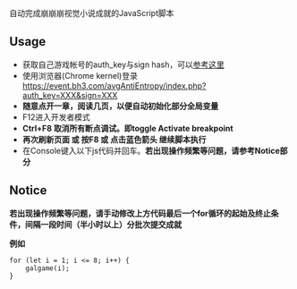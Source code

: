 自动完成崩崩崩视觉小说成就的JavaScript脚本

## Usage
* 获取自己游戏帐号的auth_key与sign hash，可以[参考这里](http://bbs.nga.cn/read.php?tid=14608507)
* 使用浏览器(Chrome kernel)登录 https://event.bh3.com/avgAntiEntropy/index.php?auth_key=XXX&sign=XXX
* **随意点开一章，阅读几页，以便自动初始化部分全局变量**
* F12进入开发者模式
* **Ctrl+F8 取消所有断点调试。即toggle Activate breakpoint**
* **再次刷新页面 或 按F8 或 点击蓝色箭头 继续脚本执行**
* 在Console键入以下js代码并回车。**若出现操作频繁等问题，请参考Notice部分**

## Notice

**若出现操作频繁等问题，请手动修改上方代码最后一个for循环的起始及终止条件，间隔一段时间（半小时以上）分批次提交成就**

**例如**
```
for (let i = 1; i <= 8; i++) {
    galgame(i);
}
